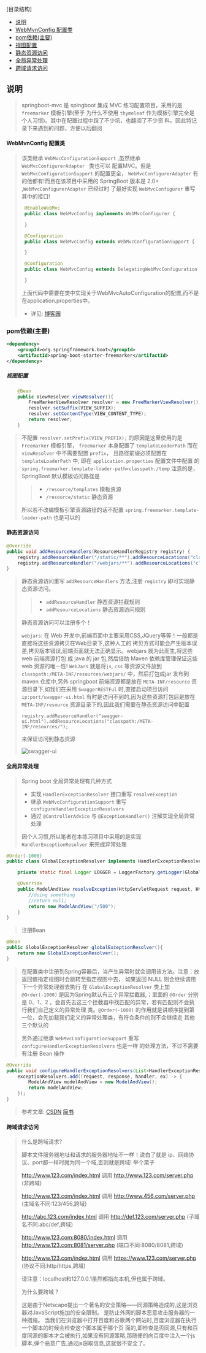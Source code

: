 [目录结构]
 - [说明](#1)
 - [WebMvnConfig 配置类](#2)
 - [pom依赖(主要)](#3)
 - [视图配置](#4)
 - [静态资源访问](#5)
 - [全局异常处理](#6)
 - [跨域请求访问](#7)

## <span id = "1">说明</span>
> springboot-mvc 是 spingboot 集成 MVC 练习配置项目，采用的是 `freemarker` 模板引擎(至于
为什么不使用 `thymeleaf` 作为模板引擎完全是个人习惯)。其中在配置过程中踩了不少坑，也翻阅了不少资
料。因此特记录下来遇到的问题，方便以后翻阅

#### <span id = "2">WebMvnConfig 配置类</span>
> 该类继承 `WebMvcConfigurationSupport` ,虽然继承 `WebMvcConfigurerAdapter ` 类也可以
配置MVC。但是 `WebMvcConfigurationSupport` 的配置更全， `WebMvcConfigurerAdapter` 有
的他都有!而且在该项目中采用的 SpringBoot 版本是 2.0+ ,`WebMvcConfigurerAdapter` 已经过时
了最好实现 `WebMvcConfigurer` 重写其中的接口!
> ```java
>  @EnableWebMvc
>  public class WebMvcConfig implements WebMvcConfigurer {
>
>  }
>
>  @Configuration
>  public class WebMvcConfig extends WebMvcConfigurationSupport {
>
>  }
>
>  @Configuration
>  public class WebMvcConfig extends DelegatingWebMvcConfiguration {
>
>  }
>```
> 上面代码中需要在类中实现关于WebMvcAutoConfiguration的配置,而不是在application.properties中。
> - 详见: [博客园](https://www.cnblogs.com/sufferingStriver/p/9026764.html?_blank)

### <span id = "3">pom依赖(主要)</span>
```xml
<dependency>
    <groupId>org.springframework.boot</groupId>
    <artifactId>spring-boot-starter-freemarker</artifactId>
</dependency>
```

##### <span id = "4">视图配置</span>
```java
    @Bean
    public ViewResolver viewResolver(){
        FreeMarkerViewResolver resolver = new FreeMarkerViewResolver();
        resolver.setSuffix(VIEW_SUFFIX);
        resolver.setContentType(VIEW_CONTENT_TYPE);
        return resolver;
    }
```

> 不配置 `resolver.setPrefix(VIEW_PREFIX);` 的原因是这里使用的是 `Freemarker` 模板引擎，
> `freemarker` 本身配置了 `templateLoaderPath` 而在 `viewResolver` 中不需要配置 `prefix`，
> 且路径前缀必须配置在 `templateLoaderPath` 中, 即在 `application.properties` 配置文件中配置
> 的 `spring.freemarker.template-loader-path=classpath:/temp`
> 注意的是，SpringBoot 默认模板访问路径是
>
>   > - `/resource/templates` 模板资源
>   > - `/resource/static` 静态资源
>
> 所以若不改编模板引擎资源路径的话不配置 `spring.freemarker.template-loader-path` 也是可以的

#### <span id = "5">静态资源访问</span>
```java
@Override
public void addResourceHandlers(ResourceHandlerRegistry registry) {
	registry.addResourceHandler("/static/**").addResourceLocations("classpath:/static/");
	registry.addResourceHandler("/webjars/**").addResourceLocations("classpath:/MATE-INF/resource/webjars/**");
}
```
> 静态资源访问重写 `addResourceHandlers` 方法,注册 `registry` 即可实现静态资源访问。
>
>   > - `addResourceHandler` 静态资源拦截规则
>   > - `addResourceLocations` 静态资源访问规则
>
> 静态资源访问可以注册多个！
>
> `webjars`: 在 Web 开发中,前端页面中主要采用CSS,JQuery等等！一般都是直接将这些资源拷贝在Web目录下,这种人工的
> 拷贝方式可能会产生版本误差,拷贝版本错误,前端页面就无法正确显示。webjars 就为此而生,将这些 web 前端资源打包
> 成 java 的 jar 包,然后借助 Maven 依赖库管理保证这些 web 资源的唯一性!
> `WebJars` 就是将`js`, `css` 等资源文件放到 `classpath:/META-INF/resources/webjars/` 中，然后打包成jar
> 发布到 maven 仓库中,另外 springboot 前端资源都是放在 `META-INF/resource` 资源目录下,如我们在采用
> `SwaggerRESTFul` 时,直接启动项目访问 `ip:port/swagger-ui.html` 有时是访问不到的,因为这些资源打包后是放在
> `META-INF/resource` 资源目录下的,因此我们需要在静态资源访问中配置
>
> `registry.addResourceHandler("swagger-ui.html").addResourceLocations("classpath:/META-INF/resources/");`
>
> 来保证访问到静态资源
>
>![swagger-ui](image/swagger-ui.png)
>

#### <span id = "6">全局异常处理</span>
> Spring boot 全局异常处理有几种方式
>
> - 实现 `HandlerExceptionResolver` 接口重写 `resolveException`
> - 继承 `WebMvcConfigurationSupport` 重写 `configureHandlerExceptionResolvers`
> - 通过 `@ControllerAdvice` 与 `@ExceptionHandler()` 注解实现全局异常处理
>
> 因个人习惯,所以笔者在本练习项目中采用的是实现 `HandlerExceptionResolver` 来完成异常处理
```java
@Order(-1000)
public class GlobalExceptionResolver implements HandlerExceptionResolver {

	private static final Logger LOGGER = LoggerFactory.getLogger(GlobalExceptionResolver.class);

	@Override
	public ModelAndView resolveException(HttpServletRequest request, HttpServletResponse response, Object handler, Exception ex) {
		//doing something
		//return null;
		return new ModelAndView("/500");
	}
}
```
> 注册Bean
```java
@Bean
public GlobalExceptionResolver globalExceptionResolver(){
	return new GlobalExceptionResolver();
}
```
> 在配置类中注册到Spring容器后，当产生异常时就会调用该方法。注意：放返回值指定视图时会跳转至指定视图中去，
> 如果返回 NULL 则会继续调用下一个异常处理器去执行
> 在 `GlobalExceptionResolver` 类上加 `@Order(-1000)` 是因为Spring默认有三个异常拦截器,；里面的
> `@Order` 分别是 0、1、2 。会首先去这三个拦截器中找匹配的异常，若有匹配则不会执行我们自己定义的异常处理
> 类。`@Order(-1000)` 的作用就是讲顺序提到第一位，会先加载我们定义的异常处理类，有符合条件的则不会继续走
> 其他三个默认的
>
> 另外通过继承 `WebMvcConfigurationSupport` 重写 `configureHandlerExceptionResolvers` 也是一样
> 的处理方法，不过不需要有注册 Bean 操作
```java
@Override
public void configureHandlerExceptionResolvers(List<HandlerExceptionResolver> exceptionResolvers) {
	exceptionResolvers.add((request, response, handler, ex) -> {
		ModelAndView modelAndView = new ModelAndView();
		return modelAndView;
	});
}
```
> 参考文章: [CSDN](https://blog.csdn.net/u013194072/article/details/79044286) [简书](https://www.jianshu.com/p/da311ae29908)

#### <span id = "7">跨域请求访问</span>
> 什么是跨域请求?
>
>  脚本文件服务器地址和请求的服务器地址不一样！说白了就是 ip、网络协议、port都一样时就为同一个域,否则就是跨域!
  举个栗子
>
> http://www.123.com/index.html 调用 http://www.123.com/server.php (非跨域)
>
> http://www.123.com/index.html 调用 http://www.456.com/server.php (主域名不同:123/456,跨域)
>
> http://abc.123.com/index.html 调用 http://def.123.com/server.php (子域名不同:abc/def,跨域)
>
> http://www.123.com:8080/index.html 调用 http://www.123.com:8081/server.php (端口不同:8080/8081,跨域)
>
> http://www.123.com/index.html 调用 https://www.123.com/server.php (协议不同:http/https,跨域)
>
> 请注意：localhost和127.0.0.1虽然都指向本机,但也属于跨域。
>
> 为什么要跨域 ?
>
> 这是由于Netscape提出一个著名的安全策略——同源策略造成的,这是浏览器对JavaScript施加的安全限制。
  是防止外网的脚本恶意攻击服务器的一种措施。
  当我们在浏览器中打开百度和谷歌两个网站时,百度浏览器在执行一个脚本的时候会检查这个脚本属于哪个页
  面的,即检查是否同源,只有和百度同源的脚本才会被执行,如果没有同源策略,那随便的向百度中注入一个js
  脚本,弹个恶意广告,通过js窃取信息,这就很不安全了。